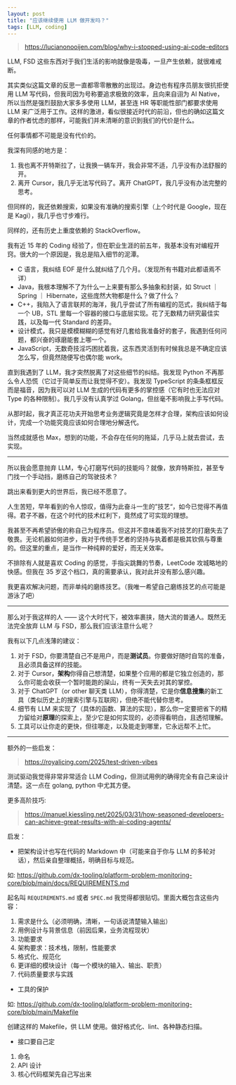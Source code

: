 ```yaml
---
layout: post
title: "应该继续使用 LLM 做开发吗？"
tags: [LLM, coding]
---
```


> <https://lucianonooijen.com/blog/why-i-stopped-using-ai-code-editors>

LLM, FSD 这些东西对于我们生活的影响就像是吸毒，一旦产生依赖，就很难戒断。

<!--more-->

其实类似这篇文章的反思一直都零零散散的出现过。身边也有程序员朋友很抗拒使用 LLM 写代码，但我司因为号称要追求极致的效率，且向来自诩为 AI Native，所以当然是强烈鼓励大家多多使用 LLM，甚至连 HR 等职能性部门都要求使用 LLM 来广泛用于工作。这样的激进，看似很接近时代的前沿，但也的确如这篇文章的作者忧虑的那样，可能我们并未清晰的意识到我们的代价是什么。

任何事情都不可能是没有代价的。

我深有同感的地方是：

1. 我也离不开特斯拉了，让我换一辆车开，我会非常不适，几乎没有办法舒服的开。
2. 离开 Cursor，我几乎无法写代码了。离开 ChatGPT，我几乎没有办法完整的思考。

但同样的，我还依赖搜索，如果没有准确的搜索引擎（上个时代是 Google，现在是 Kagi），我几乎也寸步难行。

同样的，还有历史上重度依赖的 StackOverflow。

我有近 15 年的 Coding 经验了，但在职业生涯的前五年，我基本没有对编程开窍。很大的一个原因是，我总是陷入细节的泥潭。

- C 语言，我纠结 EOF 是什么就纠结了几个月。（发现所有书籍对此都语焉不详）
- Java，我根本理解不了为什么一上来要有那么多抽象和封装，如 Struct ｜ Spring ｜ Hibernate，这些庞然大物都是什么？做了什么？
- C++，我陷入了语言联邦的海洋，我几乎尝试了所有编程的范式，我纠结于每一个 UB，STL 里每一个容器的接口与底层实现。花了无数精力研究最佳实践，以及每一代 Standard 的差异。
- 设计模式，我只是模模糊糊的感觉有好几套给我准备好的套子，我遇到任何问题，都兴奋的琢磨能套上哪一个。
- JavaScript，无数奇技淫巧困扰着我，这东西灵活到有时候我总是不确定应该怎么写，但竟然随便写也偶尔能 work。

直到我遇到了 LLM，我才突然脱离了对这些细节的纠结。我发现 Python 不再那么令人恐慌（它过于简单反而让我觉得不安）。我发现 TypeScript 的条条框框反而是福音，因为我可以对 LLM 生成的代码有更多的掌控感（它有时也无法应对 Type 的各种限制）。我几乎没有认真学过 Golang，但丝毫不影响我上手写代码。

从那时起，我才真正花功夫开始思考业务逻辑究竟是怎样才合理，架构应该如何设计，完成一个功能究竟应该如何合理地分解迭代。

当然成就感也 Max，想到的功能，不会存在任何的拖延，几乎马上就去尝试，去实现。

----

所以我会愿意抛弃 LLM，专心打磨写代码的技能吗？就像，放弃特斯拉，甚至专门找一个手动挡，磨练自己的驾驶技术？

跳出来看到更大的世界后，我已经不愿意了。

人生苦短，早年看到的令人惊叹，值得为此奋斗一生的”技艺“，如今已觉得不再值得。君子不器，在这个时代的技术红利下，竟然成了可实现的理想。

我甚至不再希望骄傲的称自己为程序员。但这并不意味着我不对技艺的打磨失去了敬畏。无论机器如何进步，我对于传统手艺者的坚持与执着都是极其钦佩与尊重的。但这里的重点，是当作一种纯粹的爱好，而无关效率。

不排除有人就是喜欢 Coding 的感觉，手指尖跳舞的节奏，LeetCode 攻城略地的快感。但我在 35 岁这个档口，真的需要承认，我对此并没有那么感兴趣。

我更喜欢解决问题，而非单纯的磨练技艺。（我唯一希望自己磨练技艺的点可能是游泳了吧）

----

那么对于我这样的人 —— 这个大时代下，被效率裹挟，随大流的普通人。既然无法完全放弃 LLM 与 FSD，那么我们应该注意什么呢？

我有以下几点浅薄的建议：

1. 对于 FSD，你要清楚自己不是用户，而是**测试员**。你要做好随时自驾的准备，且必须具备这样的技能。
2. 对于 Cursor，**架构**你得自己想清楚，如果整个应用的都是它独立创造的，那么你可能会收获一个暂时能跑的屎山，终有一天失去对其的掌控。
3. 对于 ChatGPT（or other 聊天类 LLM），你得清楚，它是你**信息搜集**的新工具（类似历史上的搜索引擎与互联网），但绝不能代替你思考。
4. 细节有 LLM 来实现了（具体的函数、算法的实现），那么你一定要把省下的精力留给对**原理**的探索上，至少它是如何实现的，必须得看明白，且透彻理解。
5. 工具可以让你走的更快，但往哪走，以及能走到哪里，它永远帮不上忙。

----

额外的一些启发：

> <https://royalicing.com/2025/test-driven-vibes>

测试驱动我觉得非常非常适合 LLM Coding，但测试用例的确得完全有自己来设计清楚。这一点在 golang, python 中尤其方便。

更多高阶技巧:

> <https://manuel.kiessling.net/2025/03/31/how-seasoned-developers-can-achieve-great-results-with-ai-coding-agents/>

启发：

- 把架构设计也写在代码的 Markdown 中（可能来自于你与 LLM 的多轮对话），然后亲自整理概括，明确目标与规范。

如: <https://github.com/dx-tooling/platform-problem-monitoring-core/blob/main/docs/REQUIREMENTS.md>

起名叫 `REQUIREMENTS.md` 或者 `SPEC.md` 我觉得都很贴切。里面大概包含这些内容：

1. 需求是什么（必须明确，清晰，一句话说清楚输入输出）
2. 用例设计与背景信息（前因后果，业务流程现状）
3. 功能要求
4. 架构要求：技术栈，限制，性能要求
5. 格式化、规范化
6. 更详细的模块设计（每一个模块的输入、输出、职责）
7. 代码质量要求与实践

- 工具的保护

如: <https://github.com/dx-tooling/platform-problem-monitoring-core/blob/main/Makefile>

创建这样的 Makefile，供 LLM 使用。做好格式化、lint、各种静态扫描。

- 接口要自己定

1. 命名
2. API 设计
3. 核心代码框架先自己写出来
